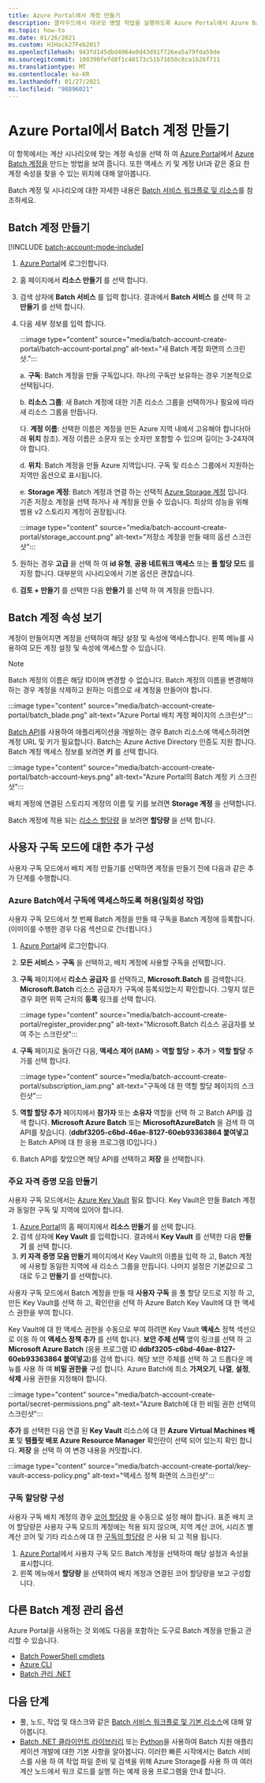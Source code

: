 ```yaml
---
title: Azure Portal에서 계정 만들기
description: 클라우드에서 대규모 병렬 작업을 실행하도록 Azure Portal에서 Azure Batch 계정을 만드는 방법에 대해 알아봅니다.
ms.topic: how-to
ms.date: 01/26/2021
ms.custom: H1Hack27Feb2017
ms.openlocfilehash: 943fd145dbd4964e0d43d91f726ea5a79fda59de
ms.sourcegitcommit: 100390fefd8f1c48173c51b71650c8ca1b26f711
ms.translationtype: MT
ms.contentlocale: ko-KR
ms.lasthandoff: 01/27/2021
ms.locfileid: "98896021"
---
```

# <a name="create-a-batch-account-with-the-azure-portal"></a>Azure Portal에서 Batch 계정 만들기

이 항목에서는 계산 시나리오에 맞는 계정 속성을 선택 하 여 [Azure Portal](https://portal.azure.com)에서 [Azure Batch 계정을](accounts.md) 만드는 방법을 보여 줍니다. 또한 액세스 키 및 계정 Url과 같은 중요 한 계정 속성을 찾을 수 있는 위치에 대해 알아봅니다.

Batch 계정 및 시나리오에 대한 자세한 내용은 [Batch 서비스 워크플로 및 리소스](batch-service-workflow-features.md)를 참조하세요.

## <a name="create-a-batch-account"></a>Batch 계정 만들기

[!INCLUDE [batch-account-mode-include](../../includes/batch-account-mode-include.md)]

1. [Azure Portal](https://portal.azure.com)에 로그인합니다.

1. 홈 페이지에서 **리소스 만들기** 를 선택 합니다.

1. 검색 상자에 **Batch 서비스** 를 입력 합니다. 결과에서 **Batch 서비스** 를 선택 하 고 **만들기** 를 선택 합니다.

1. 다음 세부 정보를 입력 합니다.

    :::image type="content" source="media/batch-account-create-portal/batch-account-portal.png" alt-text="새 Batch 계정 화면의 스크린샷.":::

    a. **구독**: Batch 계정을 만들 구독입니다. 하나의 구독만 보유하는 경우 기본적으로 선택됩니다.

    b. **리소스 그룹**: 새 Batch 계정에 대한 기존 리소스 그룹을 선택하거나 필요에 따라 새 리소스 그룹을 만듭니다.

    다. **계정 이름**: 선택한 이름은 계정을 만든 Azure 지역 내에서 고유해야 합니다(아래 **위치** 참조). 계정 이름은 소문자 또는 숫자만 포함할 수 있으며 길이는 3-24자여야 합니다.

    d. **위치**: Batch 계정을 만들 Azure 지역입니다. 구독 및 리소스 그룹에서 지원하는 지역만 옵션으로 표시됩니다.

    e. **Storage 계정**: Batch 계정과 연결 하는 선택적 [Azure Storage 계정](accounts.md#azure-storage-accounts) 입니다. 기존 저장소 계정을 선택 하거나 새 계정을 만들 수 있습니다. 최상의 성능을 위해 범용 v2 스토리지 계정이 권장됩니다.

    :::image type="content" source="media/batch-account-create-portal/storage_account.png" alt-text="저장소 계정을 만들 때의 옵션 스크린샷":::

1. 원하는 경우 **고급** 을 선택 하 여 **id 유형**, **공용 네트워크 액세스** 또는 **풀 할당 모드** 를 지정 합니다. 대부분의 시나리오에서 기본 옵션은 괜찮습니다.

1. **검토 + 만들기** 를 선택한 다음 **만들기** 를 선택 하 여 계정을 만듭니다.

## <a name="view-batch-account-properties"></a>Batch 계정 속성 보기

계정이 만들어지면 계정을 선택하여 해당 설정 및 속성에 액세스합니다. 왼쪽 메뉴를 사용하여 모든 계정 설정 및 속성에 액세스할 수 있습니다.

> [!NOTE]
> Batch 계정의 이름은 해당 ID이며 변경할 수 없습니다. Batch 계정의 이름을 변경해야 하는 경우 계정을 삭제하고 원하는 이름으로 새 계정을 만들어야 합니다.

:::image type="content" source="media/batch-account-create-portal/batch_blade.png" alt-text="Azure Portal 배치 계정 페이지의 스크린샷":::

[Batch API](batch-apis-tools.md#azure-accounts-for-batch-development)를 사용하여 애플리케이션을 개발하는 경우 Batch 리소스에 액세스하려면 계정 URL 및 키가 필요합니다. Batch는 Azure Active Directory 인증도 지원 합니다. Batch 계정 액세스 정보를 보려면 **키** 를 선택 합니다.

:::image type="content" source="media/batch-account-create-portal/batch-account-keys.png" alt-text="Azure Portal의 Batch 계정 키 스크린샷":::

배치 계정에 연결된 스토리지 계정의 이름 및 키를 보려면 **Storage 계정** 을 선택합니다.

Batch 계정에 적용 되는 [리소스 할당량](batch-quota-limit.md) 을 보려면 **할당량** 을 선택 합니다.

## <a name="additional-configuration-for-user-subscription-mode"></a>사용자 구독 모드에 대한 추가 구성

사용자 구독 모드에서 배치 계정 만들기를 선택하면 계정을 만들기 전에 다음과 같은 추가 단계를 수행합니다.

### <a name="allow-azure-batch-to-access-the-subscription-one-time-operation"></a>Azure Batch에서 구독에 액세스하도록 허용(일회성 작업)

사용자 구독 모드에서 첫 번째 Batch 계정을 만들 때 구독을 Batch 계정에 등록합니다. (이미이를 수행한 경우 다음 섹션으로 건너뜁니다.)

1. [Azure Portal](https://portal.azure.com)에 로그인합니다.

1. **모든 서비스** > **구독** 을 선택하고, 배치 계정에 사용할 구독을 선택합니다.

1. **구독** 페이지에서 **리소스 공급자** 를 선택하고, **Microsoft.Batch** 를 검색합니다. **Microsoft.Batch** 리소스 공급자가 구독에 등록되었는지 확인합니다. 그렇지 않은 경우 화면 위쪽 근처의 **등록** 링크를 선택 합니다.

    :::image type="content" source="media/batch-account-create-portal/register_provider.png" alt-text="Microsoft.Batch 리소스 공급자를 보여 주는 스크린샷":::

1. **구독** 페이지로 돌아간 다음, **액세스 제어 (IAM)**  >  **역할 할당**  >  **추가**  >  **역할 할당** 추가를 선택 합니다.

    :::image type="content" source="media/batch-account-create-portal/subscription_iam.png" alt-text="구독에 대 한 역할 할당 페이지의 스크린샷":::

1. **역할 할당 추가** 페이지에서 **참가자** 또는 **소유자** 역할을 선택 하 고 Batch API를 검색 합니다. **Microsoft Azure Batch** 또는 **MicrosoftAzureBatch** 을 검색 하 여 API를 찾습니다. (**ddbf3205-c6bd-46ae-8127-60eb93363864 붙여넣고** 는 Batch API에 대 한 응용 프로그램 ID입니다.)

1. Batch API를 찾았으면 해당 API를 선택하고 **저장** 을 선택합니다.

### <a name="create-a-key-vault"></a>주요 자격 증명 모음 만들기

사용자 구독 모드에서는 [Azure Key Vault](../key-vault/general/overview.md) 필요 합니다. Key Vault은 만들 Batch 계정과 동일한 구독 및 지역에 있어야 합니다.

1. [Azure Portal](https://portal.azure.com)의 홈 페이지에서 **리소스 만들기** 를 선택 합니다.
1. 검색 상자에 **Key Vault** 를 입력합니다. 결과에서 **Key Vault** 를 선택한 다음 **만들기** 를 선택 합니다.
1. **키 자격 증명 모음 만들기** 페이지에서 Key Vault의 이름을 입력 하 고, Batch 계정에 사용할 동일한 지역에 새 리소스 그룹을 만듭니다. 나머지 설정은 기본값으로 그대로 두고 **만들기** 를 선택합니다.

사용자 구독 모드에서 Batch 계정을 만들 때 **사용자 구독** 을 풀 할당 모드로 지정 하 고, 만든 Key Vault를 선택 하 고, 확인란을 선택 하 Azure Batch Key Vault에 대 한 액세스 권한을 부여 합니다.

Key Vault에 대 한 액세스 권한을 수동으로 부여 하려면 Key Vault **액세스** 정책 섹션으로 이동 하 여 **액세스 정책 추가** 를 선택 합니다. **보안 주체 선택** 옆의 링크를 선택 하 고 **Microsoft Azure Batch** (응용 프로그램 ID **ddbf3205-c6bd-46ae-8127-60eb93363864 붙여넣고**)를 검색 합니다. 해당 보안 주체를 선택 하 고 드롭다운 메뉴를 사용 하 여 **비밀 권한을** 구성 합니다. Azure Batch에 최소 **가져오기**, **나열**, **설정**, **삭제** 사용 권한을 지정해야 합니다.

:::image type="content" source="media/batch-account-create-portal/secret-permissions.png" alt-text="Azure Batch에 대 한 비밀 권한 선택의 스크린샷":::

**추가** 를 선택한 다음 연결 된 **Key Vault** 리소스에 대 한 **Azure Virtual Machines 배포** 및 **템플릿 배포 Azure Resource Manager** 확인란이 선택 되어 있는지 확인 합니다. **저장** 을 선택 하 여 변경 내용을 커밋합니다.

:::image type="content" source="media/batch-account-create-portal/key-vault-access-policy.png" alt-text="액세스 정책 화면의 스크린샷":::

### <a name="configure-subscription-quotas"></a>구독 할당량 구성

사용자 구독 배치 계정의 경우 [코어 할당량](batch-quota-limit.md) 을 수동으로 설정 해야 합니다. 표준 배치 코어 할당량은 사용자 구독 모드의 계정에는 적용 되지 않으며, 지역 계산 코어, 시리즈 별 계산 코어 및 기타 리소스에 대 한 [구독의 할당량](../azure-resource-manager/management/azure-subscription-service-limits.md) 은 사용 되 고 적용 됩니다.

1. [Azure Portal](https://portal.azure.com)에서 사용자 구독 모드 Batch 계정을 선택하여 해당 설정과 속성을 표시합니다.
1. 왼쪽 메뉴에서 **할당량** 을 선택하여 배치 계정과 연결된 코어 할당량을 보고 구성합니다.

## <a name="other-batch-account-management-options"></a>다른 Batch 계정 관리 옵션

Azure Portal을 사용하는 것 외에도 다음을 포함하는 도구로 Batch 계정을 만들고 관리할 수 있습니다.

- [Batch PowerShell cmdlets](batch-powershell-cmdlets-get-started.md)
- [Azure CLI](batch-cli-get-started.md)
- [Batch 관리 .NET](batch-management-dotnet.md)

## <a name="next-steps"></a>다음 단계

- 풀, 노드, 작업 및 태스크와 같은 [Batch 서비스 워크플로 및 기본 리소스](batch-service-workflow-features.md)에 대해 알아봅니다.
- [Batch .NET 클라이언트 라이브러리](quick-run-dotnet.md) 또는 [Python](quick-run-python.md)을 사용하여 Batch 지원 애플리케이션 개발에 대한 기본 사항을 알아봅니다. 이러한 빠른 시작에서는 Batch 서비스를 사용 하 여 작업 파일 준비 및 검색을 위해 Azure Storage를 사용 하 여 여러 계산 노드에서 워크 로드를 실행 하는 예제 응용 프로그램을 안내 합니다.